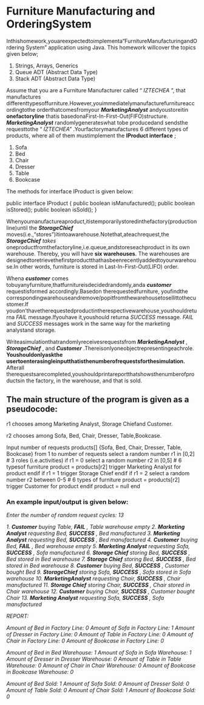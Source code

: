 


# Furniture Manufacturing and OrderingSystem

Inthishomework,youareexpectedtoimplementa“FurnitureManufacturingandOrdering
System” application using Java. This homework willcover the topics given below;

1. Strings, Arrays, Generics
2. Queue ADT (Abstract Data Type)
3. Stack ADT (Abstract Data Type)

Assume that you are a Furniture Manufacturer called “ _IZTECHEA_ ”, that manufactures
differenttypesoffurniture.However,youimmediatelymanufacturefurnitureaccordingtothe
orderthatcomesfromyour **_MarketingAnalyst_** andyoustoreitin **onefactoryline** thatis
basedonaFirst-In-First-Out(FIFO)structure. **_MarketingAnalyst_** randomlygenerateswhat
tobe producedand sendsthe requesttothe “ _IZTECHEA”_ .Yourfactorymanufactures 6
different types of products, where all of them mustimplement the **IProduct interface** ;

1. Sofa
2. Bed
3. Chair
4. Dresser
5. Table
6. Bookcase

The methods for interface IProduct is given below:

public interface IProduct {
public boolean isManufactured();
public boolean isStored();
public boolean isSold();
}

Whenyoumanufactureaproduct,itistemporarilystoredinthefactory(productionline)until
the **_StorageChief_** moves(i.e.,“stores”)itintoawarehouse.Notethat,ateachrequest,the
**_StorageChief_** _takes_ oneproductfromthefactoryline,i.e.queue,andstoreseachproduct
in its own warehouse. Thereby, you will have **six warehouses**. The warehouses are
designedtoretrievethefirstproductthathasbeenrecentlyaddedtoyourwarehouse.In
other words, furniture is stored in Last-In-First-Out(LIFO) order.

Whena **_customer_** comes tobuyanyfurniture,thatfurnitureisdecidedrandomly,anda
**_customer_** requestisformed accordingly.Basedon therequestedfurniture, youfindthe
correspondingwarehouseandremove/popitfromthewarehousetosellittothecustomer.If
youdon’thavetherequestedproductintherespectivewarehouse,youshouldreturna _FAIL_
message.Ifyouhave it,youshould returna _SUCCESS_ message. _FAIL_ and _SUCCESS_
messages work in the same way for the marketing analystand storage.


Writeasimulationthatrandomlyreceivesrequestsfrom **_MarketingAnalyst_** , **_StorageChief_** ,
and **_Customer_** .Thereisonlyoneobjectrepresentingeachrole. **Youshouldonlyaskthe
usertoenterasingleinputthatisthenumberofrequestsforthesimulation.** Afterall
therequestsarecompleted,youshouldprintareportthatshowsthenumberofproductsin
the factory, in the warehouse, and that is sold.

## The main structure of the program is given as a pseudocode:

r1 chooses among Marketing Analyst, Storage Chiefand Customer.

r2 chooses among Sofa, Bed, Chair, Dresser, Table,Bookcase.

Input number of requests
products[] {Sofa, Bed, Chair, Dresser, Table, Bookcase}
from 1 to number of requests
select a random number r1 in [0,2] # 3 roles (i.e.activities)
if r1 = 0
select a random number r2 in [0,5] # 6 typesof furniture
product = products[r2]
trigger Marketing Analyst for product
endif
if r1 = 1
trigger Storage Chief
endif
if r1 = 2
select a random number r2 between 0-5 # 6 types of furniture
product = products[r2]
trigger Customer for product
endif
product = null
end

### An example input/output is given below:

_Enter the number of random request cycles: 13_

_1._ **_Customer_** _buying Table,_ **_FAIL_** _, Table warehouse empty
2._ **_Marketing Analyst_** _requesting Bed,_ **_SUCCESS_** _, Bed manufactured
3._ **_Marketing Analyst_** _requesting Bed,_ **_SUCCESS_** _, Bed manufactured
4._ **_Customer_** _buying Bed,_ **_FAIL_** _, Bed warehouse empty
5._ **_Marketing Analyst_** _requesting Sofa,_ **_SUCCESS_** _, Sofa manufactured
6._ **_Storage Chief_** _storing Bed,_ **_SUCCESS_** _, Bed stored in Bed warehouse
7._ **_Storage Chief_** _storing Bed,_ **_SUCCESS_** _, Bed stored in Bed warehouse
8._ **_Customer_** _buying Bed,_ **_SUCCESS_** _, Customer bought Bed
9._ **_StorageChief_** _storing Sofa,_ **_SUCCESS_** _, Sofa stored in Sofa warehouse
10._ **_MarketingAnalyst_** _requesting Chair,_ **_SUCCESS_** _, Chair manufactured
11._ **_Storage Chief_** _storing Chair,_ **_SUCCESS_** _, Chair stored in Chair warehouse
12._ **_Customer_** _buying Chair,_ **_SUCCESS_** _, Customer bought Chair
13._ **_Marketing Analyst_** _requesting Sofa,_ **_SUCCESS_** _, Sofa manufactured_


_REPORT:_

_Amount of Bed in Factory Line: 0
Amount of Sofa in Factory Line: 1
Amount of Dresser in Factory Line: 0
Amount of Table in Factory Line: 0
Amount of Chair in Factory Line: 0
Amount of Bookcase in Factory Line: 0_

_Amount of Bed in Bed Warehouse: 1
Amount of Sofa in Sofa Warehouse: 1
Amount of Dresser in Dresser Warehouse: 0
Amount of Table in Table Warehouse: 0
Amount of Chair in Chair Warehouse: 0
Amount of Bookcase in Bookcase Warehouse: 0_

_Amount of Bed Sold: 1
Amount of Sofa Sold: 0
Amount of Dresser Sold: 0
Amount of Table Sold: 0
Amount of Chair Sold: 1
Amount of Bookcase Sold: 0_




